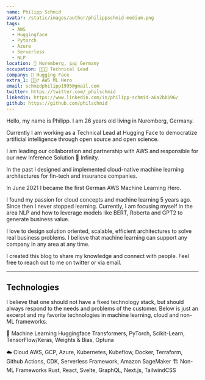 ```yaml
---
name: Philipp Schmid
avatar: /static/images/author/philippschmid-medium.png
tags:
  - AWS
  - Huggingface
  - Pytorch
  - Azure
  - Serverless
  - NLP
location: 📍 Nuremberg, 🇩🇪 Germany
occupation: 🧑🏻‍💻 Technical Lead
company: 🤗 Hugging Face
extra_1: 🦸🏻‍♂️ AWS ML Hero
email: schmidphilipp1995@gmail.com
twitter: https://twitter.com/_philschmid
linkedin: https://www.linkedin.com/in/philipp-schmid-a6a2bb196/
github: https://github.com/philschmid
---
```


Hello, my name is Philipp. I am 26 years old living in Nuremberg, Germany.

Currently I am working as a Technical Lead at Hugging Face to democratize artificial intelligence through open source and open science.

I am leading our collaboration and partnership with AWS and responsible for our new Inference Solution 🤗 Infinity.

In the past I designed and implemented cloud-native machine learning architectures for fin-tech and insurance companies.

In June 2021 I became the first German AWS Machine Learning Hero.

I found my passion for cloud concepts and machine learning 5 years ago. Since then I never stopped learning. Currently, I am focusing myself in the area NLP and how to leverage models like BERT, Roberta and GPT2 to generate business value.

I love to design solution oriented, scalable, efficient architectures to solve real business problems. I believe that machine learning can support any company in any area at any time.

I created this blog to share my knowledge and connect with people. Feel free to reach out to me on twitter or via email.

---

## Technologies

I believe that one should not have a fixed technology stack, but should always respond to the needs and problems of the customer. Below is just an excerpt and my favorite technologies in machine learning, cloud and non-ML frameworks.

🤖 Machine Learning
Huggingface Transformers, PyTorch, Scikit-Learn, TensorFlow/Keras, Weights & Bias, Optuna

☁️ Cloud
AWS, GCP, Azure, Kubernetes, Kubeflow, Docker, Terraform, Github Actions, CDK, Serverless Framework, Amazon SageMaker
🏗️ Non-ML Frameworks
Rust, React, Svelte, GraphQL, Next.js, TailwindCSS
